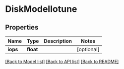 # DiskModelIotune

## Properties
Name | Type | Description | Notes
------------ | ------------- | ------------- | -------------
**iops** | **float** |  | [optional] 

[[Back to Model list]](../README.md#documentation-for-models) [[Back to API list]](../README.md#documentation-for-api-endpoints) [[Back to README]](../README.md)


